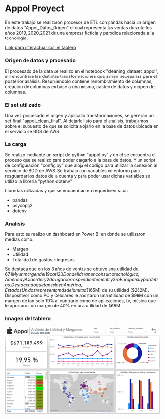 # Appol Proyect
En este trabajo se realizaron procesos de ETL con pandas hacia un origen de datos "Appol_Datos_Origen" el cual representa las ventas durante los años 2019, 2020,2021 de una empresa ficticia y parodica relacionada a la tecnología.

[Link para interactuar con el tablero ](https://app.powerbi.com/view?r=eyJrIjoiZWU4NGM5OTgtMjFlNS00NWQ1LWI3Y2ItOTJmYmJkNTc2NzNhIiwidCI6IjA1NzFiYTFiLTViMzAtNGNlNi1hNGU0LWM0ZGM4NDUwMDJlMSIsImMiOjR9 "Link del tablero ")

### Origen de datos y procesado
El procesado de la data se realizo en el  notebook "cleaning_dataset_appol", alli encontrara las distintas transformaciones que serian necesarias para el posterior análisis. Resumiendolo contiene renombramiento de columnas, creación de columnas en base a una misma, casteo de datos y dropeo de columnas.

### El set utilizado

Una vez procesado el origen y aplicado transformaciones, se generan un set final "appol_clean_final". Al dejarlo listo para el analisis, trabajamos sobre el supuesto de que se solicita alojarlo en la base de datos ubicada en el servicio de RDS de AWS.

### La carga
Se realizo mediante un script de python "appol.py" y en el se encuentra el proceso que se realizo para poder cargarlo a la base de datos.
Y un script de configuración "config.py" que aloja el codigo para utilizar la conexión al servicio de BDD de AWS. Se trabajo con variables de entorno para resguardar los datos de la cuenta y para poder usar dichas variables se utilizó la libreria "python-dotenv"

Librerias utilizadas y que se encuentran en requeriments.txt:
- pandas
- psycopg2
- dotenv

### Analisis
Para esto se realizo un dashboard en Power BI en donde se utilizaron medias como:
- Margen
- Utilidad
- Totalidad de gastos e ingresos

Se destaca que en los 3 años de ventas se obtuvo una utilidad de $671M y un margen del 19 casi 20%.
Donde lideran en consumo tecnológico, América y Asia en 1er y 2do lugar correspondientemente y 3ro Europa muy por detras.
Destacando que tan solo en América, Estados Unidos representa más de la mitad ($165M) de su utilidad ($262M). Dispositivos como PC y Celulares le aportaron una utilidad de $96M con un margen de tan solo 19% al contrario como de aplicaciones, tv, música que le aportaron un margen de 40% en una utilidad de $68M.

### Imagen del tablero

![](https://github.com/alexissuarez024/ETL_and_data_visualization_with_PowerBI/blob/main/img/tablero.png)
